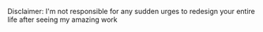 Disclaimer: I'm not responsible for any sudden urges to redesign your entire life after seeing my amazing work
